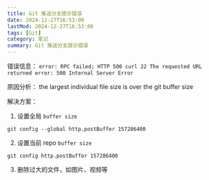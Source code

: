 ```yaml
---
title: Git 推送分支提示错误  
date: 2024-12-27T16:53:00  
lastMod: 2024-12-27T16:53:00  
tags: [Git]  
category: 笔记  
summary: Git 推送分支提示错误
---
```


错误信息：
`error: RPC failed; HTTP 500 curl 22 The requested URL returned error: 500 Internal Server Error`

原因分析：
the largest individual file size is over the git buffer size

解决方案：

1.  设置全局 `buffer size`
```ssh
git config --global http.postBuffer 157286400
```

2.  设置当前 repo `buffer size`
```ssh
git config http.postBuffer 157286400
```

3.  删除过大的文件，如图片、视频等